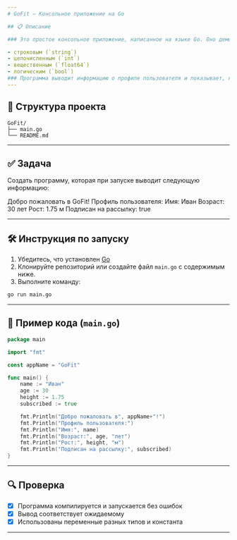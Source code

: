 ```yaml
---
# GoFit – Консольное приложение на Go

## 📋 Описание

### Это простое консольное приложение, написанное на языке Go. Оно демонстрирует работу с базовыми типами данных:

- строковым (`string`)
- целочисленным (`int`)
- вещественным (`float64`)
- логическим (`bool`)
### Программа выводит информацию о профиле пользователя и показывает, как объявлять переменные и константы в Go.
---
```


## 📁 Структура проекта

```
GoFit/
├── main.go
└── README.md
```

---

## ✅ Задача

Создать программу, которая при запуске выводит следующую информацию:

Добро пожаловать в GoFit!
Профиль пользователя:
Имя: Иван
Возраст: 30 лет
Рост: 1.75 м
Подписан на рассылку: true

---

## 🛠 Инструкция по запуску

1. Убедитесь, что установлен [Go](https://golang.org/dl/)
2. Клонируйте репозиторий или создайте файл `main.go` с содержимым ниже.
3. Выполните команду:

```bash
go run main.go
```

---

## 📄 Пример кода (`main.go`)

```go
package main

import "fmt"

const appName = "GoFit"

func main() {
    name := "Иван"
    age := 30
    height := 1.75
    subscribed := true

    fmt.Println("Добро пожаловать в", appName+"!")
    fmt.Println("Профиль пользователя:")
    fmt.Println("Имя:", name)
    fmt.Println("Возраст:", age, "лет")
    fmt.Println("Рост:", height, "м")
    fmt.Println("Подписан на рассылку:", subscribed)
}
```

---

## 🔍 Проверка

- [x] Программа компилируется и запускается без ошибок
- [x] Вывод соответствует ожидаемому
- [x] Использованы переменные разных типов и константа

---
